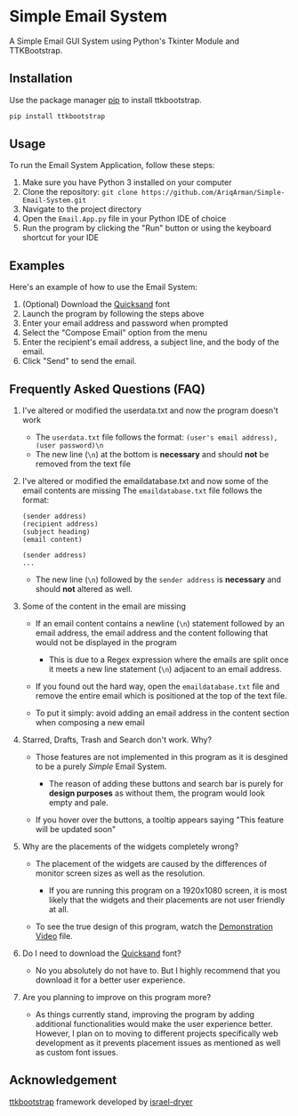# Simple Email System

A Simple Email GUI System using Python's Tkinter Module and TTKBootstrap.

## Installation

Use the package manager [pip](https://pip.pypa.io/en/stable/) to install ttkbootstrap.
```bash
pip install ttkbootstrap
```
## Usage
To run the Email System Application, follow these steps:
1. Make sure you have Python 3 installed on your computer 
2. Clone the repository: `git clone https://github.com/AriqArman/Simple-Email-System.git`
3. Navigate to the project directory
4. Open the `Email.App.py` file in your Python IDE of choice
5. Run the program by clicking the "Run" button or using the keyboard shortcut for your IDE

## Examples
Here's an example of how to use the Email System:
1. (Optional) Download the [Quicksand](https://fonts.google.com/specimen/Quicksand) font 
2. Launch the program by following the steps above
3. Enter your email address and password when prompted
4. Select the "Compose Email" option from the menu
5. Enter the recipient's email address, a subject line, and the body of the email.
6. Click "Send" to send the email.

## Frequently Asked Questions (FAQ)
1. I've altered or modified the userdata.txt and now the program doesn't work
    - The `userdata.txt` file follows the format:
    `(user's email address),(user password)\n`
    - The new line (`\n`) at the bottom is **necessary** and should **not** be removed from the text file

2. I've altered or modified the emaildatabase.txt and now some of the email contents are missing
    The `emaildatabase.txt` file follows the format:
      ```
      (sender address)
      (recipient address)
      (subject heading)
      (email content)

      (sender address)
      ...
      ```
    - The new line (`\n`) followed by the `sender address` is **necessary** and should **not** altered as well. 

3. Some of the content in the email are missing
      - If an email content contains a newline (`\n`) statement followed by an email address, the email address and the content following that would not be displayed in the program 
        - This is due to a Regex expression where the emails are split once it meets a new line statement (`\n`) adjacent to an email address. 
        
      - If you found out the hard way, open the `emaildatabase.txt` file and remove the entire email which is positioned at the top of the text file.
      
      - To put it simply: avoid adding an email address in the content section when composing a new email

4. Starred, Drafts, Trash and Search don't work. Why?
      - Those features are not implemented in this program as it is desgined to be a purely _Simple_ Email System. 
      
        - The reason of adding these buttons and search bar is purely for **design purposes** as without them, the program would look empty and pale.
        
      - If you hover over the buttons, a tooltip appears saying "This feature will be updated soon"

5. Why are the placements of the widgets completely wrong?
      - The placement of the widgets are caused by the differences of monitor screen sizes as well as the resolution. 
        - If you are running this program on a 1920x1080 screen, it is most likely that the widgets and their placements are not user friendly at all. 
        
      - To see the true design of this program, watch the [Demonstration Video](https://drive.google.com/file/d/1JSLp86hZY9spXKnWaTiS9D-OKBjLAi6p/view?usp=sharing) file.
 
6. Do I need to download the [Quicksand](https://fonts.google.com/specimen/Quicksand) font?
    - No you absolutely do not have to. But I highly recommend that you download it for a better user experience.

7. Are you planning to improve on this program more?
    - As things currently stand, improving the program by adding additional functionalities would make the user experience better. However, I plan on to moving to different projects specifically web development as it prevents placement issues as mentioned as well as custom font issues.

## Acknowledgement
   [ttkbootstrap](https://github.com/israel-dryer/ttkbootstrap/) framework developed by [israel-dryer](https://github.com/israel-dryer)


